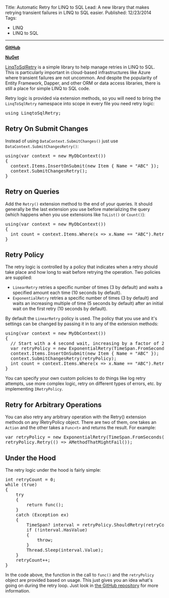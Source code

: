 ﻿Title: Automatic Retry for LINQ to SQL
Lead: A new library that makes retrying transient failures in LINQ to SQL easier.
Published: 12/23/2014
Tags:
  - LINQ
  - LINQ to SQL
---
<p><strong><a href="https://github.com/daveaglick/LinqToSqlRetry">GitHub</a></strong></p>
<p><strong><a href="http://www.nuget.org/packages/LinqToSqlRetry/">NuGet</a></strong></p>

<p><a href="https://github.com/daveaglick/LinqToSqlRetry">LinqToSqlRetry</a> is a simple library to help manage retries in LINQ to SQL. This is particularly important in cloud-based infrastructures like Azure where transient failures are not uncommon. And despite the popularity of Entity Framework, Dapper, and other ORM or data access libraries, there is still a place for simple LINQ to SQL code.</p>

<p>Retry logic is provided via extension methods, so you will need to bring the <code>LinqToSqlRetry</code> namespace into scope in every file you need retry logic:</p>

<pre class="prettyprint">using LinqtoSqlRetry;</pre>
 
<h2>Retry On Submit Changes</h2>

<p>Instead of using <code>DataContext.SubmitChanges()</code> just use <code>DataContext.SubmitChangesRetry()</code>:</p>

<pre class="prettyprint">using(var context = new MyDbContext())
{
  context.Items.InsertOnSubmit(new Item { Name = "ABC" });
  context.SubmitChangesRetry();
}</pre>

<h2>Retry on Queries</h2>

<p>Add the <code>Retry()</code> extension method to the end of your queries. It should generally be the last extension you use before materializing the query (which happens when you use extensions like <code>ToList()</code> or <code>Count()</code>):</p>

<pre class="prettyprint">using(var context = new MyDbContext())
{
  int count = context.Items.Where(x => x.Name == "ABC").Retry().Count();
}</pre>


<h2>Retry Policy</h2>

<p>The retry logic is controlled by a policy that indicates when a retry should take place and how long to wait before retrying the operation. Two policies are supplied:</p>

* <code>LinearRetry</code> retries a specific number of times (3 by default) and waits a specified amount each time (10 seconds by default).
* <code>ExponentialRetry</code> retries a specific number of times (3 by default) and waits an increasing multiple of time (5 seconds by default) after an initial wait on the first retry (10 seconds by default).

<p>By default the <code>LinearRetry</code> policy is used. The policy that you use and it's settings can be changed by passing it in to any of the extension methods:</p>

<pre class="prettyprint">using(var context = new MyDbContext())
{
  // Start with a 4 second wait, increasing by a factor of 2, for 5 attempts
  var retryPolicy = new ExponentialRetry(TimeSpan.FromSeconds(4), TimeSpan.FromSeconds(2), 5);
  context.Items.InsertOnSubmit(new Item { Name = "ABC" });
  context.SubmitChangesRetry(retryPolicy);
  int count = context.Items.Where(x => x.Name == "ABC").Retry(retryPolicy).Count();
}</pre>

<p>You can specify your own custom policies to do things like log retry attempts, use more complex logic, retry on different types of errors, etc. by implementing <code>IRetryPolicy</code>.</p>

<h2>Retry for Arbitrary Operations</h2>

<p>You can also retry any arbitrary operation with the Retry() extension methods on any IRetryPolicy object. There are two of them, one takes an <code>Action</code> and the other takes a <code>Func&lt;t&gt;</code> and returns the result. For example:</p>

<pre class="prettyprint">var retryPolicy = new ExponentialRetry(TimeSpan.FromSeconds(4), TimeSpan.FromSeconds(2), 5);
retryPolicy.Retry(() => AMethodThatMightFail());</pre>

<h2>Under the Hood</h2>

<p>The retry logic under the hood is fairly simple:</p>

<pre class="prettyprint">int retryCount = 0;
while (true)
{
    try
    {
        return func();
    }
    catch (Exception ex)
    {
        TimeSpan? interval = retryPolicy.ShouldRetry(retryCount, ex);
        if (!interval.HasValue)
        {
            throw;
        }
        Thread.Sleep(interval.Value);
    }
    retryCount++;
}</pre>

<p>In the code above, the function in the call to <code>func()</code> and the <code>retryPolicy</code> object are provided based on usage. This just gives you an idea what's going on during the retry loop. Just look in <a href="https://github.com/daveaglick/LinqToSqlRetry">the GitHub repository</a> for more information.</p>